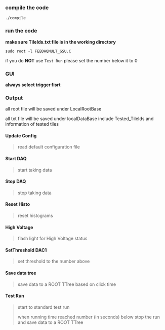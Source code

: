 ### compile the code
`./compile`

### run the code
**make sure TileIds.txt file is in the working directory**

`sudo root -l FEBDAQMULT_GSU.C`

if you do **NOT** use `Test Run` please set the number below it to 0

### GUI
**always select trigger fisrt**

### Output
all root file will be saved under LocalRootBase

all txt file will be saved under localDataBase include Tested\_TileIds and information of tested tiles

#### Update Config
> read default configuration file

#### Start DAQ
> start taking data

#### Stop DAQ
> stop taking data

#### Reset Histo
> reset histograms

#### High Voltage
> flash light for High Voltage status

#### SetThreshold DAC1
> set threshold to the number above

#### Save data tree
> save data to a ROOT TTree based on click time

#### Test Run
> start to standard test run
> 
> when running time reached number (in seconds) below stop the run and save data to a ROOT TTree

